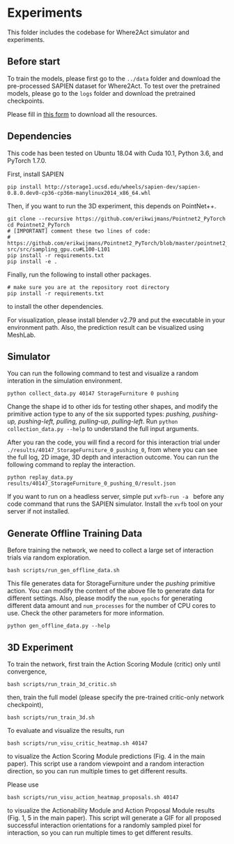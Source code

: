 # Experiments
This folder includes the codebase for Where2Act simulator and experiments.

## Before start
To train the models, please first go to the `../data` folder and download the pre-processed SAPIEN dataset for Where2Act. 
To test over the pretrained models, please go to the `logs` folder and download the pretrained checkpoints.

Please fill in [this form]() to download all the resources.

## Dependencies
This code has been tested on Ubuntu 18.04 with Cuda 10.1, Python 3.6, and PyTorch 1.7.0.

First, install SAPIEN

    pip install http://storage1.ucsd.edu/wheels/sapien-dev/sapien-0.8.0.dev0-cp36-cp36m-manylinux2014_x86_64.whl


Then, if you want to run the 3D experiment, this depends on PointNet++.

    git clone --recursive https://github.com/erikwijmans/Pointnet2_PyTorch
    cd Pointnet2_PyTorch
    # [IMPORTANT] comment these two lines of code:
    #   https://github.com/erikwijmans/Pointnet2_PyTorch/blob/master/pointnet2_ops_lib/pointnet2_ops/_ext-src/src/sampling_gpu.cu#L100-L101
    pip install -r requirements.txt
    pip install -e .

Finally, run the following to install other packages.
   
    # make sure you are at the repository root directory
    pip install -r requirements.txt

to install the other dependencies.

For visualization, please install blender v2.79 and put the executable in your environment path.
Also, the prediction result can be visualized using MeshLab.

## Simulator
You can run the following command to test and visualize a random interation in the simulation environment.

    python collect_data.py 40147 StorageFurniture 0 pushing

Change the shape id to other ids for testing other shapes, 
and modify the primitive action type to any of the six supported types: *pushing, pushing-up, pushing-left, pulling, pulling-up, pulling-left*. 
Run `python collection_data.py --help` to understand the full input arguments. 

After you ran the code, you will find a record for this interaction trial under `./results/40147_StorageFurniture_0_pushing_0`, from where you can see the full log, 2D image, 3D depth and interaction outcome.
You can run the following command to replay the interaction.

    python replay_data.py results/40147_StorageFurniture_0_pushing_0/result.json

If you want to run on a headless server, simple put `xvfb-run -a ` before any code command that runs the SAPIEN simulator.
Install the `xvfb` tool on your server if not installed.

## Generate Offline Training Data
Before training the network, we need to collect a large set of interaction trials via random exploration.

    bash scripts/run_gen_offline_data.sh

This file generates data for StorageFurniture under the *pushing* primitive action. 
You can modify the content of the above file to generate data for different settings.
Also, please modify the `num_epochs` for generating different data amount and `num_processes` for the number of CPU cores to use.
Check the other parameters for more information.

    python gen_offline_data.py --help

## 3D Experiment
To train the network, first train the Action Scoring Module (critic) only until convergence,

    bash scripts/run_train_3d_critic.sh

then, train the full model (please specify the pre-trained critic-only network checkpoint),

    bash scripts/run_train_3d.sh

To evaluate and visualize the results, run

    bash scripts/run_visu_critic_heatmap.sh 40147
    
to visualize the Action Scoring Module predictions (Fig. 4 in the main paper).
This script use a random viewpoint and a random interaction direction, 
so you can run multiple times to get different results.

Please use 

    bash scripts/run_visu_action_heatmap_proposals.sh 40147
    
to visualize the Actionability Module and Action Proposal Module results (Fig. 1, 5 in the main paper).
This script will generate a GIF for all proposed successful interaction orientations for a randomly sampled pixel for interaction, 
so you can run multiple times to get different results.


